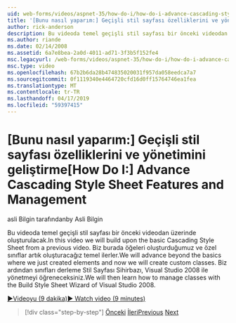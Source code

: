 ```yaml
---
uid: web-forms/videos/aspnet-35/how-do-i/how-do-i-advance-cascading-style-sheet-features-and-management
title: '[Bunu nasıl yaparım:] Geçişli stil sayfası özelliklerini ve yönetimini geliştirme | Microsoft Docs'
author: rick-anderson
description: Bu videoda temel geçişli stil sayfası bir önceki videodan üzerinde oluşturulacak. Biz burada öğeleri oluşturduğumuz ötesine ilerler ve...
ms.author: riande
ms.date: 02/14/2008
ms.assetid: 6a7e8bea-2a0d-4011-ad71-3f3b5f152fe4
msc.legacyurl: /web-forms/videos/aspnet-35/how-do-i/how-do-i-advance-cascading-style-sheet-features-and-management
msc.type: video
ms.openlocfilehash: 67b2b6da28b474835020031f957da058eedca7a7
ms.sourcegitcommit: 0f1119340e4464720cfd16d0ff15764746ea1fea
ms.translationtype: MT
ms.contentlocale: tr-TR
ms.lasthandoff: 04/17/2019
ms.locfileid: "59397415"
---
```

# <a name="how-do-i-advance-cascading-style-sheet-features-and-management"></a><span data-ttu-id="902e9-104">[Bunu nasıl yaparım:] Geçişli stil sayfası özelliklerini ve yönetimini geliştirme</span><span class="sxs-lookup"><span data-stu-id="902e9-104">[How Do I:] Advance Cascading Style Sheet Features and Management</span></span>

<span data-ttu-id="902e9-105">asli Bilgin tarafından</span><span class="sxs-lookup"><span data-stu-id="902e9-105">by Asli Bilgin</span></span>

<span data-ttu-id="902e9-106">Bu videoda temel geçişli stil sayfası bir önceki videodan üzerinde oluşturulacak.</span><span class="sxs-lookup"><span data-stu-id="902e9-106">In this video we will build upon the basic Cascading Style Sheet from a previous video.</span></span> <span data-ttu-id="902e9-107">Biz burada öğeleri oluşturduğumuz ve özel sınıflar artık oluşturacağız temel ilerler.</span><span class="sxs-lookup"><span data-stu-id="902e9-107">We will advance beyond the basics where we just created elements and now we will create custom classes.</span></span> <span data-ttu-id="902e9-108">Biz ardından sınıfları derleme Stil Sayfası Sihirbazı, Visual Studio 2008 ile yönetmeyi öğreneceksiniz.</span><span class="sxs-lookup"><span data-stu-id="902e9-108">We will then learn how to manage classes with the Build Style Sheet Wizard of Visual Studio 2008.</span></span>

[<span data-ttu-id="902e9-109">&#9654;Videoyu (9 dakika)</span><span class="sxs-lookup"><span data-stu-id="902e9-109">&#9654; Watch video (9 minutes)</span></span>](https://channel9.msdn.com/Blogs/ASP-NET-Site-Videos/how-do-i-advance-cascading-style-sheet-features-and-management)

> [!div class="step-by-step"]
> <span data-ttu-id="902e9-110">[Önceki](how-do-i-adding-elements-to-a-css-file-and-create-new-css-on-the-fly.md)
> [İleri](how-do-i-converting-a-net-20-windows-forms-application-to-net-35.md)</span><span class="sxs-lookup"><span data-stu-id="902e9-110">[Previous](how-do-i-adding-elements-to-a-css-file-and-create-new-css-on-the-fly.md)
[Next](how-do-i-converting-a-net-20-windows-forms-application-to-net-35.md)</span></span>
